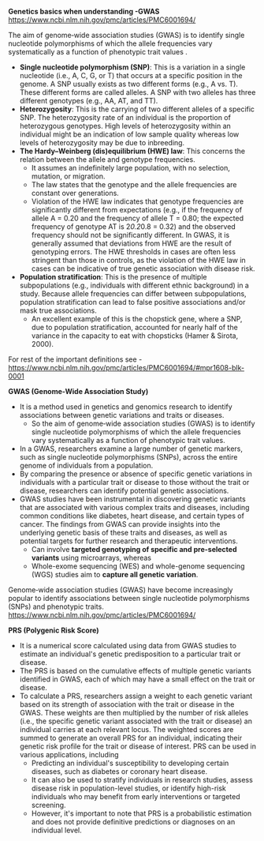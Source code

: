 **Genetics basics when understanding -GWAS**
https://www.ncbi.nlm.nih.gov/pmc/articles/PMC6001694/ 

The aim of genome‐wide association studies (GWAS) is to identify single nucleotide polymorphisms of which the allele frequencies vary systematically as a function of phenotypic trait values .
- **Single nucleotide polymorphism (SNP)**: This is a variation in a single nucleotide (i.e., A, C, G, or T) that occurs at a specific position in the genome. A SNP usually exists as two different forms (e.g., A vs. T). These different forms are called alleles. A SNP with two alleles has three different genotypes (e.g., AA, AT, and TT).	
- **Heterozygosity**: This is the carrying of two different alleles of a specific SNP. The heterozygosity rate of an individual is the proportion of heterozygous genotypes. High levels of heterozygosity within an individual might be an indication of low sample quality whereas low levels of heterozygosity may be due to inbreeding.	
- **The Hardy–Weinberg (dis)equilibrium (HWE) law**: This concerns the relation between the allele and genotype frequencies. 
  - It assumes an indefinitely large population, with no selection, mutation, or migration. 
  - The law states that the genotype and the allele frequencies are constant over generations. 
  - Violation of the HWE law indicates that genotype frequencies are significantly different from expectations (e.g., if the frequency of allele A = 0.20 and the frequency of allele T = 0.80; the expected frequency of genotype AT is 2*0.2*0.8 = 0.32) and the observed frequency should not be significantly different. In GWAS, it is generally assumed that deviations from HWE are the result of genotyping errors. The HWE thresholds in cases are often less stringent than those in controls, as the violation of the HWE law in cases can be indicative of true genetic association with disease risk.	
- **Population stratification**: This is the presence of multiple subpopulations (e.g., individuals with different ethnic background) in a study. Because allele frequencies can differ between subpopulations, population stratification can lead to false positive associations and/or mask true associations. 
  - An excellent example of this is the chopstick gene, where a SNP, due to population stratification, accounted for nearly half of the variance in the capacity to eat with chopsticks (Hamer & Sirota, 2000).


For rest of the important definitions see - https://www.ncbi.nlm.nih.gov/pmc/articles/PMC6001694/#mpr1608-blk-0001 


**GWAS (Genome-Wide Association Study)** 
- It is a method used in genetics and genomics research to identify associations between genetic variations and traits or diseases. 
  - So the aim of genome‐wide association studies (GWAS) is to identify single nucleotide polymorphisms of which the allele frequencies vary systematically as a function of phenotypic trait values.   
- In a GWAS, researchers examine a large number of genetic markers, such as single nucleotide polymorphisms (SNPs), across the entire genome of individuals from a population. 
- By comparing the presence or absence of specific genetic variations in individuals with a particular trait or disease to those without the trait or disease, researchers can identify potential genetic associations.
- GWAS studies have been instrumental in discovering genetic variants that are associated with various complex traits and diseases, including common conditions like diabetes, heart disease, and certain types of cancer. The findings from GWAS can provide insights into the underlying genetic basis of these traits and diseases, as well as potential targets for further research and therapeutic interventions.
  - Can involve **targeted genotyping of specific and pre-selected variants** using microarrays, whereas 
  - Whole-exome sequencing (WES) and whole-genome sequencing (WGS) studies aim to **capture all genetic variation**. 


Genome‐wide association studies (GWAS) have become increasingly popular to identify associations between single nucleotide polymorphisms (SNPs) and phenotypic traits. 
https://www.ncbi.nlm.nih.gov/pmc/articles/PMC6001694/ 

**PRS (Polygenic Risk Score)**

- It is a numerical score calculated using data from GWAS studies to estimate an individual's genetic predisposition to a particular trait or disease. 
- The PRS is based on the cumulative effects of multiple genetic variants identified in GWAS, each of which may have a small effect on the trait or disease.
- To calculate a PRS, researchers assign a weight to each genetic variant based on its strength of association with the trait or disease in the GWAS. These weights are then multiplied by the number of risk alleles (i.e., the specific genetic variant associated with the trait or disease) an individual carries at each relevant locus. The weighted scores are summed to generate an overall PRS for an individual, indicating their genetic risk profile for the trait or disease of interest.
PRS can be used in various applications, including 
  - Predicting an individual's susceptibility to developing certain diseases, such as diabetes or coronary heart disease. 
  - It can also be used to stratify individuals in research studies, assess disease risk in population-level studies, or identify high-risk individuals who may benefit from early interventions or targeted screening.   
  - However, it's important to note that PRS is a probabilistic estimation and does not provide definitive predictions or diagnoses on an individual level.
